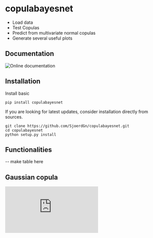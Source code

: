 
# copulabayesnet

* Load data
* Test Copulas
* Predict from multivariate normal copulas
* Generate several useful plots

## Documentation

![Online documentation](https://copulabayesnet.readthedocs.io/en/latest/)

## Installation
Install basic

`pip install copulabayesnet`

If you are looking for latest updates, consider installation directly from sources.

```
git clone https://github.com/SjoerdGn/copulabayesnet.git
cd copulabayesnet
python setup.py install
```

## Functionalities


-- make table here


## Gaussian copula

![Gaussian copula](https://latex.codecogs.com/gif.latex?c_R%5E%7B%5Ctext%7BGa%7D%7D%28u%29%20%3D%20%5Cfrac%7B1%7D%7B%5Csqrt%7B%7C%7BR%7D%7C%7D%7D%5Cexp%5Cleft%28-%5Cfrac%7B1%7D%7B2%7D%20%5Cbegin%7Bpmatrix%7D%5CPhi%5E%7B-1%7D%28u_1%29%5C%5C%20%5Cvdots%20%5C%5C%20%5CPhi%5E%7B-1%7D%28u_d%29%5Cend%7Bpmatrix%7D%5ET%20%5Ccdot%20%5Cleft%28R%5E%7B-1%7D-I%5Cright%29%20%5Ccdot%20%5Cbegin%7Bpmatrix%7D%5CPhi%5E%7B-1%7D%28u_1%29%5C%5C%20%5Cvdots%20%5C%5C%20%5CPhi%5E%7B-1%7D%28u_d%29%5Cend%7Bpmatrix%7D%20%5Cright%29%2C)

